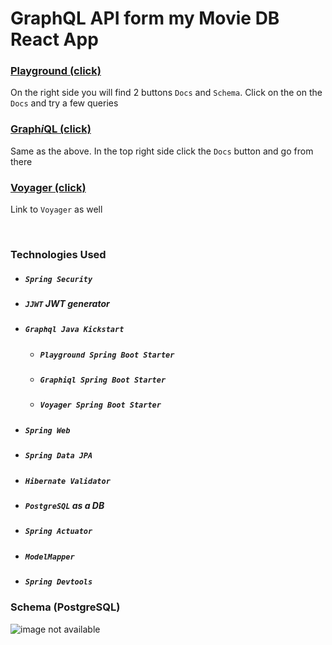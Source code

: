 <h1>GraphQL API form my Movie DB React App</h1>
<h3><a href="https://theatre-database.herokuapp.com/playground">Playground (click)</a></h3>
<p>On the right side you will find 2 buttons <code>Docs</code> and <code>Schema</code>.
    Click on the on the <code>Docs</code> and try a few queries
</p>
<h3><a href="https://theatre-database.herokuapp.com/graphiql">Graph<i>i</i>QL (click)</a></h3>
<p>Same as the above. In the top right side click the <code>Docs</code> button and go from there</p>
<h3><a href="https://theatre-database.herokuapp.com/voyager">Voyager (click)</a></h3>
<p>Link to <code>Voyager</code> as well</p>
<br>
<h3>Technologies Used</h3>
<ul>
    <li><h5><code>Spring Security</code></h5></li>
    <li><h5><code>JJWT</code> JWT generator</h5></li>
    <li><h5><code>Graphql Java Kickstart</code></h5>
        <ul>
            <li><h5><code>Playground Spring Boot Starter</code></h5></li>
            <li><h5><code>Graph<i>i</i>ql Spring Boot Starter</code></h5></li>
            <li><h5><code>Voyager Spring Boot Starter</code></h5></li>
        </ul>
    </li>
    <li><h5><code>Spring Web</code></h5></li>
    <li><h5><code>Spring Data JPA</code></h5></li>
    <li><h5><code>Hibernate Validator</code></h5></li>
    <li><h5><code>PostgreSQL</code> as a DB</h5></li>
    <li><h5><code>Spring Actuator</code></h5></li>
    <li><h5><code>ModelMapper</code></h5></li>
    <li><h5><code>Spring Devtools</code></h5></li>
</ul>
<h3>Schema (PostgreSQL)</h3>
<img src="https://i.ibb.co/N1GJBCh/Movie-DB-domain-model.png" alt="image not available"/>
